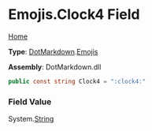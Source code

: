 # Emojis\.Clock4 Field

[Home](../../../README.md)

**Type**: [DotMarkdown](../../README.md)\.[Emojis](../README.md)

**Assembly**: DotMarkdown\.dll

```csharp
public const string Clock4 = ":clock4:"
```

### Field Value

System\.[String](https://docs.microsoft.com/en-us/dotnet/api/system.string)